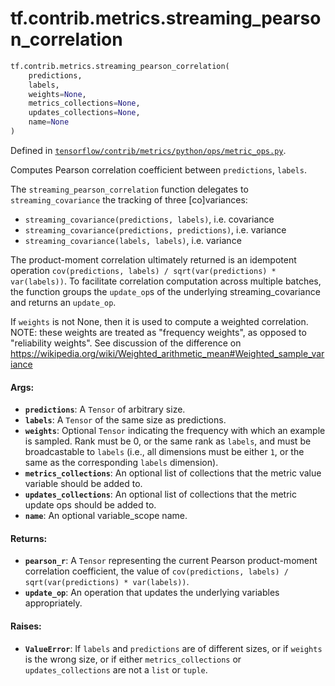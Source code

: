 <div itemscope itemtype="http://developers.google.com/ReferenceObject">
<meta itemprop="name" content="tf.contrib.metrics.streaming_pearson_correlation" />
<meta itemprop="path" content="Stable" />
</div>

# tf.contrib.metrics.streaming_pearson_correlation

``` python
tf.contrib.metrics.streaming_pearson_correlation(
    predictions,
    labels,
    weights=None,
    metrics_collections=None,
    updates_collections=None,
    name=None
)
```



Defined in [`tensorflow/contrib/metrics/python/ops/metric_ops.py`](/code/stable/tensorflow/contrib/metrics/python/ops/metric_ops.py).

Computes Pearson correlation coefficient between `predictions`, `labels`.

The `streaming_pearson_correlation` function delegates to
`streaming_covariance` the tracking of three [co]variances:

- `streaming_covariance(predictions, labels)`, i.e. covariance
- `streaming_covariance(predictions, predictions)`, i.e. variance
- `streaming_covariance(labels, labels)`, i.e. variance

The product-moment correlation ultimately returned is an idempotent operation
`cov(predictions, labels) / sqrt(var(predictions) * var(labels))`. To
facilitate correlation computation across multiple batches, the function
groups the `update_op`s of the underlying streaming_covariance and returns an
`update_op`.

If `weights` is not None, then it is used to compute a weighted correlation.
NOTE: these weights are treated as "frequency weights", as opposed to
"reliability weights". See discussion of the difference on
https://wikipedia.org/wiki/Weighted_arithmetic_mean#Weighted_sample_variance

#### Args:

* <b>`predictions`</b>: A `Tensor` of arbitrary size.
* <b>`labels`</b>: A `Tensor` of the same size as predictions.
* <b>`weights`</b>: Optional `Tensor` indicating the frequency with which an example is
    sampled. Rank must be 0, or the same rank as `labels`, and must be
    broadcastable to `labels` (i.e., all dimensions must be either `1`, or
    the same as the corresponding `labels` dimension).
* <b>`metrics_collections`</b>: An optional list of collections that the metric
    value variable should be added to.
* <b>`updates_collections`</b>: An optional list of collections that the metric update
    ops should be added to.
* <b>`name`</b>: An optional variable_scope name.


#### Returns:

* <b>`pearson_r`</b>: A `Tensor` representing the current Pearson product-moment
    correlation coefficient, the value of
    `cov(predictions, labels) / sqrt(var(predictions) * var(labels))`.
* <b>`update_op`</b>: An operation that updates the underlying variables appropriately.


#### Raises:

* <b>`ValueError`</b>: If `labels` and `predictions` are of different sizes, or if
    `weights` is the wrong size, or if either `metrics_collections` or
    `updates_collections` are not a `list` or `tuple`.